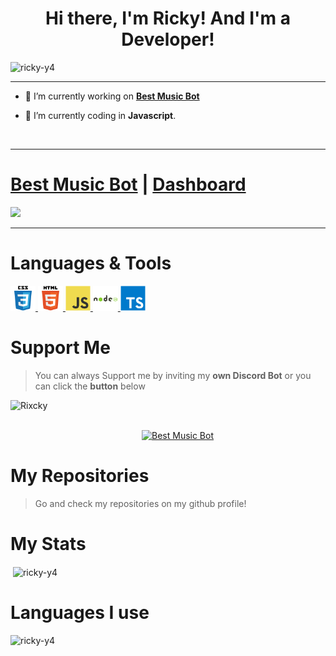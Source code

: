 # <div align="center">Hi there, I'm Ricky! And I'm a Developer!</div>   

<p align="left"> <img src="https://komarev.com/ghpvc/?username=ricky-y4&label=Profile%20views&color=0e75b6&style=flat" alt="ricky-y4" /> </p>

***

- 🔭 I’m currently working on [**Best Music Bot**](https://dsc.gg/bestmusicbot)
  

- 🌱 I’m currently coding in **Javascript**.  
  
<br/>
  
***

# [Best Music Bot](https://dsc.gg/bestmusicbot) | [Dashboard](https://bestmusicbot.rxcky.repl.co)
<a href="https://discord.gg/dcdev"><img src="https://discord.com/api/guilds/846827140192403496/widget.png?style=banner2"></a>

***

# Languages & Tools
<p align="left"> <a href="https://www.w3schools.com/css/" target="_blank" rel="noreferrer"> <img src="https://raw.githubusercontent.com/devicons/devicon/master/icons/css3/css3-original-wordmark.svg" alt="css3" width="40" height="40"/> </a> <a href="https://www.w3.org/html/" target="_blank" rel="noreferrer"> <img src="https://raw.githubusercontent.com/devicons/devicon/master/icons/html5/html5-original-wordmark.svg" alt="html5" width="40" height="40"/> </a> <a href="https://developer.mozilla.org/en-US/docs/Web/JavaScript" target="_blank" rel="noreferrer"> <img src="https://raw.githubusercontent.com/devicons/devicon/master/icons/javascript/javascript-original.svg" alt="javascript" width="40" height="40"/> </a> <a href="https://nodejs.org" target="_blank" rel="noreferrer"> <img src="https://raw.githubusercontent.com/devicons/devicon/master/icons/nodejs/nodejs-original-wordmark.svg" alt="nodejs" width="40" height="40"/> </a> <a href="https://www.typescriptlang.org/" target="_blank" rel="noreferrer"> <img src="https://raw.githubusercontent.com/devicons/devicon/master/icons/typescript/typescript-original.svg" alt="typescript" width="40" height="40"/> </a> </p>


# Support Me

> You can always Support me by inviting my **own Discord Bot** or you can click the **button** below

<p><a href="https://www.buymeacoffee.com/Rixcky"> <img align="left" src="https://cdn.buymeacoffee.com/buttons/v2/default-yellow.png" height="50" width="210" alt="Rixcky" /></a></p><br><br>

[![Best Music Bot](https://i.postimg.cc/BvgS6NjC/image.png)](https://dsc.gg/bestmusicbot)

# My Repositories

> Go and check my repositories on my github profile!


# My Stats
<p>&nbsp;<img align="center" src="https://github-readme-stats.vercel.app/api?username=ricky-y4&show_icons=true&theme=radical&locale=en" alt="ricky-y4" /></p>

# Languages I use
<p><img align="left" src="https://github-readme-stats.vercel.app/api/top-langs?username=ricky-y4&show_icons=true&theme=radical&locale=en&layout=compact" alt="ricky-y4" /></p>
